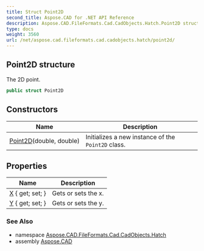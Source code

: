 ```yaml
---
title: Struct Point2D
second_title: Aspose.CAD for .NET API Reference
description: Aspose.CAD.FileFormats.Cad.CadObjects.Hatch.Point2D struct. The 2D point
type: docs
weight: 3560
url: /net/aspose.cad.fileformats.cad.cadobjects.hatch/point2d/
---
```

## Point2D structure

The 2D point.

```csharp
public struct Point2D
```

## Constructors

| Name | Description |
| --- | --- |
| [Point2D](point2d/)(double, double) | Initializes a new instance of the `Point2D` class. |

## Properties

| Name | Description |
| --- | --- |
| [X](../../aspose.cad.fileformats.cad.cadobjects.hatch/point2d/x/) { get; set; } | Gets or sets the x. |
| [Y](../../aspose.cad.fileformats.cad.cadobjects.hatch/point2d/y/) { get; set; } | Gets or sets the y. |

### See Also

* namespace [Aspose.CAD.FileFormats.Cad.CadObjects.Hatch](../../aspose.cad.fileformats.cad.cadobjects.hatch/)
* assembly [Aspose.CAD](../../)


